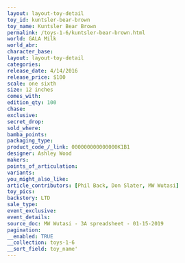 ```yaml
---
layout: layout-toy-detail 
toy_id: kuntsler-bear-brown
toy_name: Kuntsler Bear Brown
permalink: /toys-1-6/kuntsler-bear-brown.html
world: GALA Milk
world_abr: 
character_base: 
layout: layout-toy-detail
categories: 
release_date: 4/14/2016
release_price: $100 
scale: one sixth
size: 12 inches
comes_with: 
edition_qty: 100
chase: 
exclusive: 
secret_drop: 
sold_where: 
bamba_points: 
packaging_type: 
product_code_/_link: 000000000000000K1B1
designer: Ashley Wood
makers: 
points_of_articulation: 
variants: 
you_might_also_like: 
article_contributors: [Phil Back, Don Slater, MW Wutasi]
toy_pics: 
backstory: LTD
sale_type: 
event_exclusive: 
event_details: 
source_doc: MW Wutasi - 3A spreadsheet - 01-15-2019
pagination: 
__enabled: TRUE
__collection: toys-1-6
__sort_field: toy_name'
---
```

